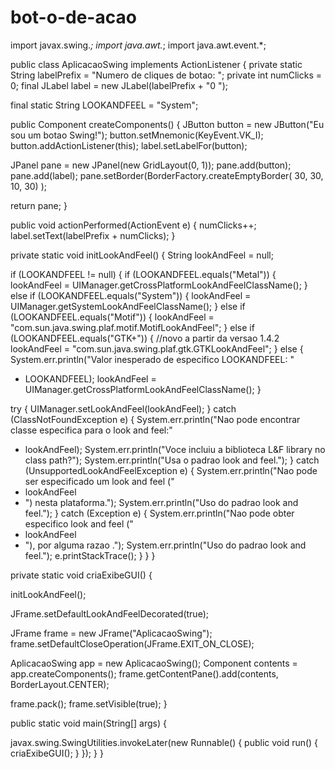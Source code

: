 # bot-o-de-acao

import javax.swing.*; 
import java.awt.*;
import java.awt.event.*;

public class AplicacaoSwing implements ActionListener {
 private static String labelPrefix = "Numero de cliques de botao: ";
 private int numClicks = 0;
 final JLabel label = new JLabel(labelPrefix + "0 ");


 final static String LOOKANDFEEL = "System";

 public Component createComponents() {
 JButton button = new JButton("Eu sou um botao Swing!");
 button.setMnemonic(KeyEvent.VK_I);
 button.addActionListener(this);
 label.setLabelFor(button);


 JPanel pane = new JPanel(new GridLayout(0, 1));
 pane.add(button);
 pane.add(label);
 pane.setBorder(BorderFactory.createEmptyBorder(
 30, 
 30, 
 10, 
 30) 
 );

 return pane;
 }

 public void actionPerformed(ActionEvent e) {
 numClicks++;
 label.setText(labelPrefix + numClicks);
 }

 private static void initLookAndFeel() {
 String lookAndFeel = null;

 if (LOOKANDFEEL != null) {
 if (LOOKANDFEEL.equals("Metal")) {
 lookAndFeel = UIManager.getCrossPlatformLookAndFeelClassName();
 } else if (LOOKANDFEEL.equals("System")) {
 lookAndFeel = UIManager.getSystemLookAndFeelClassName();
 } else if (LOOKANDFEEL.equals("Motif")) {
 lookAndFeel = "com.sun.java.swing.plaf.motif.MotifLookAndFeel";
 } else if (LOOKANDFEEL.equals("GTK+")) { //novo a partir da versao 1.4.2
 lookAndFeel = "com.sun.java.swing.plaf.gtk.GTKLookAndFeel";
 } else {
 System.err.println("Valor inesperado de especifico LOOKANDFEEL: "
 + LOOKANDFEEL);
 lookAndFeel = UIManager.getCrossPlatformLookAndFeelClassName();
 }

 try {
 UIManager.setLookAndFeel(lookAndFeel);
 } catch (ClassNotFoundException e) {
 System.err.println("Nao pode encontrar classe especifica para o look and feel:"
 + lookAndFeel);
 System.err.println("Voce incluiu a biblioteca L&F library no class path?");
 System.err.println("Usa o padrao look and feel.");
 } catch (UnsupportedLookAndFeelException e) {
 System.err.println("Nao pode ser especificado um look and feel ("
 + lookAndFeel
 + ") nesta plataforma.");
 System.err.println("Uso do padrao look and feel.");
 } catch (Exception e) {
 System.err.println("Nao pode obter especifico look and feel ("
 + lookAndFeel
 + "), por alguma razao .");
 System.err.println("Uso do padrao look and feel.");
 e.printStackTrace();
 }
 }
 }


 private static void criaExibeGUI() {

 initLookAndFeel();


 JFrame.setDefaultLookAndFeelDecorated(true);

 
 JFrame frame = new JFrame("AplicacaoSwing");
 frame.setDefaultCloseOperation(JFrame.EXIT_ON_CLOSE);

 AplicacaoSwing app = new AplicacaoSwing();
 Component contents = app.createComponents();
 frame.getContentPane().add(contents, BorderLayout.CENTER);


 frame.pack();
 frame.setVisible(true);
 }

 public static void main(String[] args) {
 
 javax.swing.SwingUtilities.invokeLater(new Runnable() {
 public void run() {
 criaExibeGUI();
 }
 });
 }
}
